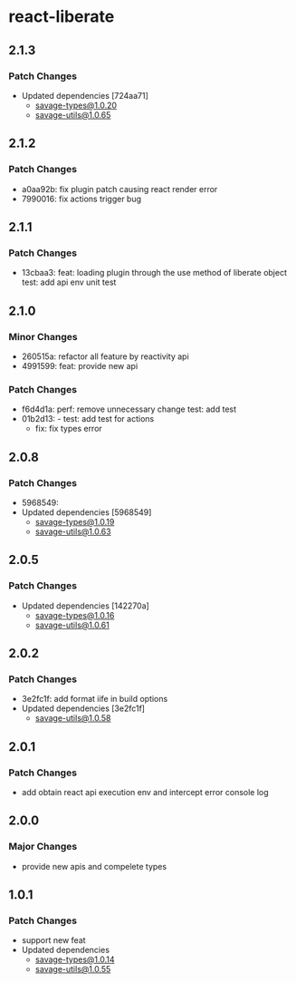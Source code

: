# react-liberate

## 2.1.3

### Patch Changes

- Updated dependencies [724aa71]
  - savage-types@1.0.20
  - savage-utils@1.0.65

## 2.1.2

### Patch Changes

- a0aa92b: fix plugin patch causing react render error
- 7990016: fix actions trigger bug

## 2.1.1

### Patch Changes

- 13cbaa3: feat: loading plugin through the use method of liberate object
  test: add api env unit test

## 2.1.0

### Minor Changes

- 260515a: refactor all feature by reactivity api
- 4991599: feat: provide new api

### Patch Changes

- f6d4d1a: perf: remove unnecessary change
  test: add test
- 01b2d13: - test: add test for actions
  - fix: fix types error

## 2.0.8

### Patch Changes

- 5968549:
- Updated dependencies [5968549]
  - savage-types@1.0.19
  - savage-utils@1.0.63

## 2.0.5

### Patch Changes

- Updated dependencies [142270a]
  - savage-types@1.0.16
  - savage-utils@1.0.61

## 2.0.2

### Patch Changes

- 3e2fc1f: add format iife in build options
- Updated dependencies [3e2fc1f]
  - savage-utils@1.0.58

## 2.0.1

### Patch Changes

- add obtain react api execution env and intercept error console log

## 2.0.0

### Major Changes

- provide new apis and compelete types

## 1.0.1

### Patch Changes

- support new feat
- Updated dependencies
  - savage-types@1.0.14
  - savage-utils@1.0.55
